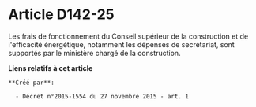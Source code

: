 # Article D142-25

Les frais de fonctionnement du Conseil supérieur de la construction et de l'efficacité énergétique, notamment les dépenses de
secrétariat, sont supportés par le ministère chargé de la construction.

**Liens relatifs à cet article**

	**Créé par**:

	  - Décret n°2015-1554 du 27 novembre 2015 - art. 1
